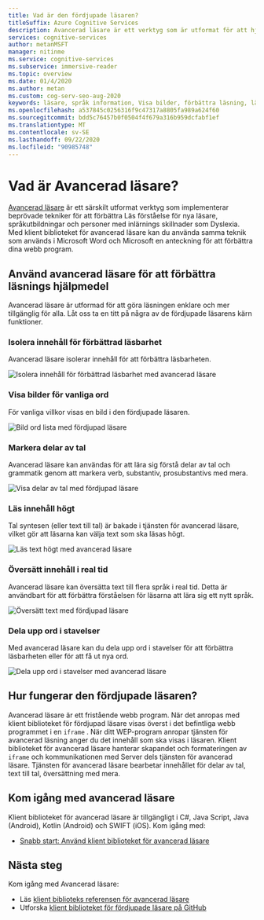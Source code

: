 ```yaml
---
title: Vad är den fördjupade läsaren?
titleSuffix: Azure Cognitive Services
description: Avancerad läsare är ett verktyg som är utformat för att hjälpa personer med inlärnings skillnader eller hjälpa nya läsare och språk kunskaper med att läsa förståelse.
services: cognitive-services
author: metanMSFT
manager: nitinme
ms.service: cognitive-services
ms.subservice: immersive-reader
ms.topic: overview
ms.date: 01/4/2020
ms.author: metan
ms.custom: cog-serv-seo-aug-2020
keywords: läsare, språk information, Visa bilder, förbättra läsning, läsa innehåll, Översätt
ms.openlocfilehash: a537845c0256316f9c47317a8805fa989a624f60
ms.sourcegitcommit: bdd5c76457b0f0504f4f679a316b959dcfabf1ef
ms.translationtype: MT
ms.contentlocale: sv-SE
ms.lasthandoff: 09/22/2020
ms.locfileid: "90985748"
---
```

# <a name="what-is-immersive-reader"></a>Vad är Avancerad läsare?

[Avancerad läsare](https://www.onenote.com/learningtools) är ett särskilt utformat verktyg som implementerar beprövade tekniker för att förbättra Läs förståelse för nya läsare, språkutbildningar och personer med inlärnings skillnader som Dyslexia. Med klient biblioteket för avancerad läsare kan du använda samma teknik som används i Microsoft Word och Microsoft en anteckning för att förbättra dina webb program. 

## <a name="use-immersive-reader-to-improve-reading-accessibility"></a>Använd avancerad läsare för att förbättra läsnings hjälpmedel 

Avancerad läsare är utformad för att göra läsningen enklare och mer tillgänglig för alla. Låt oss ta en titt på några av de fördjupade läsarens kärn funktioner.

### <a name="isolate-content-for-improved-readability"></a>Isolera innehåll för förbättrad läsbarhet

Avancerad läsare isolerar innehåll för att förbättra läsbarheten. 

  ![Isolera innehåll för förbättrad läsbarhet med avancerad läsare](./media/immersive-reader.png)

### <a name="display-pictures-for-common-words"></a>Visa bilder för vanliga ord

För vanliga villkor visas en bild i den fördjupade läsaren.

  ![Bild ord lista med fördjupad läsare](./media/picture-dictionary.png)

### <a name="highlight-parts-of-speech"></a>Markera delar av tal

Avancerad läsare kan användas för att lära sig förstå delar av tal och grammatik genom att markera verb, substantiv, prosubstantivs med mera.

  ![Visa delar av tal med fördjupad läsare](./media/parts-of-speech.png)

### <a name="read-content-aloud"></a>Läs innehåll högt

Tal syntesen (eller text till tal) är bakade i tjänsten för avancerad läsare, vilket gör att läsarna kan välja text som ska läsas högt. 

  ![Läs text högt med avancerad läsare](./media/read-aloud.png)

### <a name="translate-content-in-real-time"></a>Översätt innehåll i real tid

Avancerad läsare kan översätta text till flera språk i real tid. Detta är användbart för att förbättra förståelsen för läsarna att lära sig ett nytt språk.

  ![Översätt text med fördjupad läsare](./media/translation.png)

### <a name="split-words-into-syllables"></a>Dela upp ord i stavelser

Med avancerad läsare kan du dela upp ord i stavelser för att förbättra läsbarheten eller för att få ut nya ord.

  ![Dela upp ord i stavelser med avancerad läsare](./media/syllabification.png)

## <a name="how-does-immersive-reader-work"></a>Hur fungerar den fördjupade läsaren?

Avancerad läsare är ett fristående webb program. När det anropas med klient biblioteket för fördjupad läsare visas överst i det befintliga webb programmet i en `iframe` . När ditt WEP-program anropar tjänsten för avancerad läsning anger du det innehåll som ska visas i läsaren. Klient biblioteket för avancerad läsare hanterar skapandet och formateringen av `iframe` och kommunikationen med Server dels tjänsten för avancerad läsare. Tjänsten för avancerad läsare bearbetar innehållet för delar av tal, text till tal, översättning med mera.

## <a name="get-started-with-immersive-reader"></a>Kom igång med avancerad läsare

Klient biblioteket för avancerad läsare är tillgängligt i C#, Java Script, Java (Android), Kotlin (Android) och SWIFT (iOS). Kom igång med:

* [Snabb start: Använd klient biblioteket för avancerad läsare](quickstarts/client-libraries.md)

## <a name="next-steps"></a>Nästa steg

Kom igång med Avancerad läsare:

* Läs [klient biblioteks referensen för avancerad läsare](./reference.md)
* Utforska [klient biblioteket för fördjupade läsare på GitHub](https://github.com/microsoft/immersive-reader-sdk)
